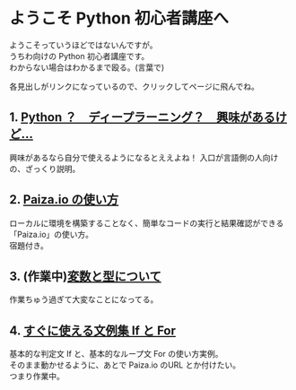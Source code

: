 # ようこそ Python 初心者講座へ

ようこそっていうほどではないんですが。  
うちわ向けの Python 初心者講座です。  
わからない場合はわかるまで殴る。(言葉で)  


各見出しがリンクになっているので、クリックしてページに飛んでね。  


## 1. [Python ？　ディープラーニング？　興味があるけど…](https://github.com/siellir/PythonROOM/blob/master/10_%E3%82%88%E3%81%BF%E3%82%82%E3%81%AE/00.FirstToFight.md)
興味があるなら自分で使えるようになるとええよね！
入口が言語側の人向けの、ざっくり説明。  

    
## 2. [Paiza.io の使い方](https://github.com/siellir/PythonROOM/blob/master/10_%E3%82%88%E3%81%BF%E3%82%82%E3%81%AE/01.How2use_Paizaio.md)
ローカルに環境を構築することなく、簡単なコードの実行と結果確認ができる「Paiza.io」の使い方。  
宿題付き。  
  

## 3. (作業中)[変数と型について](https://github.com/siellir/PythonROOM/blob/master/10_%E3%82%88%E3%81%BF%E3%82%82%E3%81%AE/02.%20hensuuu.md)
作業ちゅう過ぎて大変なことになってる。  
  

## 4. [すぐに使える文例集 If と For](https://github.com/siellir/PythonROOM/blob/master/10_%E3%82%88%E3%81%BF%E3%82%82%E3%81%AE/03.if_and_for.md) 
基本的な判定文 If と、基本的なループ文 For の使い方実例。  
そのまま動かせるように、あとで Paiza.io のURL とか付けたい。  
つまり作業中。  